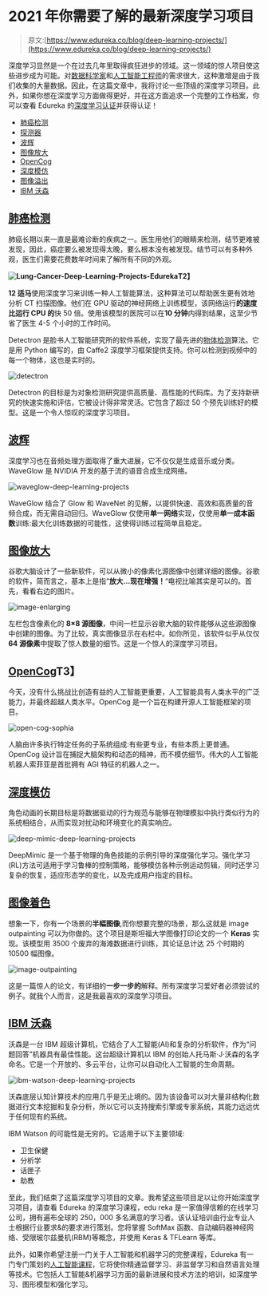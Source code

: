 # 2021 年你需要了解的最新深度学习项目

> 原文:[https://www.edureka.co/blog/deep-learning-projects/](https://www.edureka.co/blog/deep-learning-projects/)

深度学习显然是一个在过去几年里取得疯狂进步的领域。这一领域的惊人项目使这些进步成为可能。对[数据科学家](https://www.edureka.co/blog/who-is-a-data-scientist/)和[人工智能工程师](https://www.edureka.co/blog/become-artificial-intelligence-engineer)的需求很大，这种激增是由于我们收集的大量数据。因此，在这篇文章中，我将讨论一些顶级的深度学习项目。此外，如果你想在深度学习方面做得更好，并在这方面追求一个完整的工作档案，你可以查看 Edureka 的[深度学习认证](https://www.edureka.co/ai-deep-learning-with-tensorflow)并获得认证！

*   [肺癌检测](#lung-cancer)
*   [探测器](#detectron)
*   [波辉](#waveglow)
*   [图像放大](#image-enlarging)
*   [OpenCog](#opencog)
*   [深度模仿](#deepmimic)
*   [图像溢出](#image-outpainting)
*   [IBM 沃森](#ibm-watson)

## **[肺癌检测](https://github.com/ddhaval04/Lung-Cancer-Detection)**

肺癌长期以来一直是最难诊断的疾病之一。医生用他们的眼睛来检测，结节更难被发现，因此，癌症要么被发现得太晚，要么根本没有被发现。结节可以有多种外观，医生们需要花费数年时间来了解所有不同的外观。

**![Lung-Cancer-Deep-Learning-Projects-Edureka](../Images/7c89b65cb6b160de9fbbb5d73a511f65.png)T2】**

**12 适马**使用深度学习来训练一种人工智能算法，这种算法可以帮助医生更有效地分析 CT 扫描图像。他们在 GPU 驱动的神经网络上训练模型，该网络运行**的速度比运行 CPU 的**快 50 倍。使用该模型的医院可以在**10 分钟**内得到结果，这至少节省了医生 4-5 个小时的工作时间。

Detectron 是脸书人工智能研究所的软件系统，实现了最先进的[物体检测](https://www.edureka.co/blog/tensorflow-object-detection-tutorial/)算法。它是用 Python 编写的，由 Caffe2 深度学习框架提供支持。你可以检测到视频中的每一个物体，这也是实时的。

![detectron](../Images/e505f3d8be93a6187f580b31af1fbc78.png)

Detectron 的目标是为对象检测研究提供高质量、高性能的代码库。为了支持新研究的快速实施和评估，它被设计得非常灵活。它包含了超过 50 个预先训练好的模型。这是一个令人惊叹的深度学习项目。

## **[波辉](https://github.com/NVIDIA/waveglow)**

深度学习也在音频处理方面取得了重大进展，它不仅仅是生成音乐或分类。WaveGlow 是 NVIDIA 开发的基于流的语音合成生成网络。

![waveglow-deep-learning-projects](../Images/3793eb019d0a7fe6887b132442f7dd6c.png)

WaveGlow 结合了 Glow 和 WaveNet 的见解，以提供快速、高效和高质量的音频合成，而无需自动回归。WaveGlow 仅使用**单一网络**实现，仅使用**单一成本函数**训练:最大化训练数据的可能性，这使得训练过程简单且稳定。

## **[图像放大](https://ai.google/research/pubs/pub45953/)**

谷歌大脑设计了一些新软件，可以从微小的像素化源图像中创建详细的图像。谷歌的软件，简而言之，基本上是指“**放大…现在增强！**“电视比喻其实是可以的。首先，看看右边的图片。

![image-enlarging](../Images/a50b2c0f48d071e3d3e8ef6e0c5c0672.png)

左栏包含像素化的 **8×8 源图像**，中间一栏显示谷歌大脑的软件能够从这些源图像中创建的图像。为了比较，真实图像显示在右栏中。如你所见，该软件似乎从仅仅 **64 源像素**中提取了惊人数量的细节。这是一个惊人的深度学习项目。

## **[OpenCog](https://opencog.org/)T3】**

今天，没有什么挑战比创造有益的人工智能更重要，人工智能具有人类水平的广泛能力，并最终超越人类水平。OpenCog 是一个旨在构建开源人工智能框架的项目。

![open-cog-sophia](../Images/9b1da3f1fcb36666b487ac2ec0695747.png)

人脑由许多执行特定任务的子系统组成:有些更专业，有些本质上更普通。OpenCog 设计旨在捕捉大脑架构和动态的精神，而不模仿细节。伟大的人工智能机器人索菲亚是首批拥有 AGI 特征的机器人之一。

## **[深度模仿](https://github.com/xbpeng/DeepMimic)**

角色动画的长期目标是将数据驱动的行为规范与能够在物理模拟中执行类似行为的系统相结合，从而实现对扰动和环境变化的真实响应。

![deep-mimic-deep-learning-projects](../Images/401767110219d48e316faa87c45f68b9.png)

DeepMimic 是一个基于物理的角色技能的示例引导的深度强化学习。强化学习(RL)方法可适用于学习鲁棒的控制策略，能够模仿各种示例运动剪辑，同时还学习复杂的恢复，适应形态学的变化，以及完成用户指定的目标。

## **[图像着色](https://github.com/bendangnuksung/Image-OutPainting)**

想象一下，你有一个场景的**半幅图像**,而你想要完整的场景，那么这就是 image outpainting 可以为你做的。这个项目是斯坦福大学图像打印论文的一个 **Keras** 实现。该模型用 3500 个废弃的海滩数据进行训练，其论证总计达 25 个时期的 10500 幅图像。

![image-outpainting](../Images/2710250128ab4e94506e7cf08239f3f7.png)

这是一篇惊人的论文，有详细的**一步一步的**解释。所有深度学习爱好者必须尝试的例子。就我个人而言，这是我最喜欢的深度学习项目。

## **[IBM 沃森](https://www.ibm.com/watson)**

沃森是一台 IBM 超级计算机，它结合了人工智能(AI)和复杂的分析软件，作为“问题回答”机器具有最佳性能。这台超级计算机以 IBM 的创始人托马斯·J·沃森的名字命名。它是一个开放的、多云平台，让你可以自动化人工智能的生命周期。

![ibm-watson-deep-learning-projects](../Images/60c63a66510f61981791233858e71367.png)

沃森底层认知计算技术的应用几乎是无止境的。因为该设备可以对大量非结构化数据进行文本挖掘和复杂分析，所以它可以支持搜索引擎或专家系统，其能力远远优于任何现有的系统。

IBM Watson 的可能性是无穷的。它适用于以下主要领域:

*   卫生保健
*   分析学
*   话匣子
*   助教

至此，我们结束了这篇深度学习项目的文章。我希望这些项目足以让你开始深度学习项目，请查看 Edureka 的[](https://www.edureka.co/ai-deep-learning-with-tensorflow)深度学习课程，edu reka 是一家值得信赖的在线学习公司，拥有遍布全球的 250，000 多名满意的学习者。该认证培训由行业专业人士根据行业要求&的要求进行策划。您将掌握 SoftMax 函数、自动编码器神经网络、受限玻尔兹曼机(RBM)等概念，并使用 Keras & TFLearn 等库。

此外，如果你希望注册一门关于人工智能和机器学习的完整课程，Edureka 有一门专门策划的[人工智能课程](https://www.edureka.co/executive-programs/machine-learning-and-ai)，它将使你精通监督学习、非监督学习和自然语言处理等技术。它包括人工智能&机器学习方面的最新进展和技术方法的培训，如深度学习、图形模型和强化学习。
